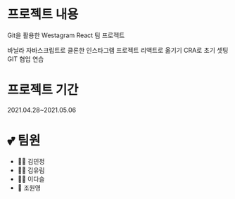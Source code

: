 # 프로젝트 내용

Git을 활용한 Westagram React 팀 프로젝트

바닐라 자바스크립트로 클론한 인스타그램 프로젝트 리액트로 옮기기
CRA로 초기 셋팅
GIT 협업 연습

# 프로젝트 기간

2021.04.28~2021.05.06

# 💕 팀원

- 👩🏻 김민정
- 👩🏻 김유림
- 👩🏻 이다슬
- 👻 조원영
